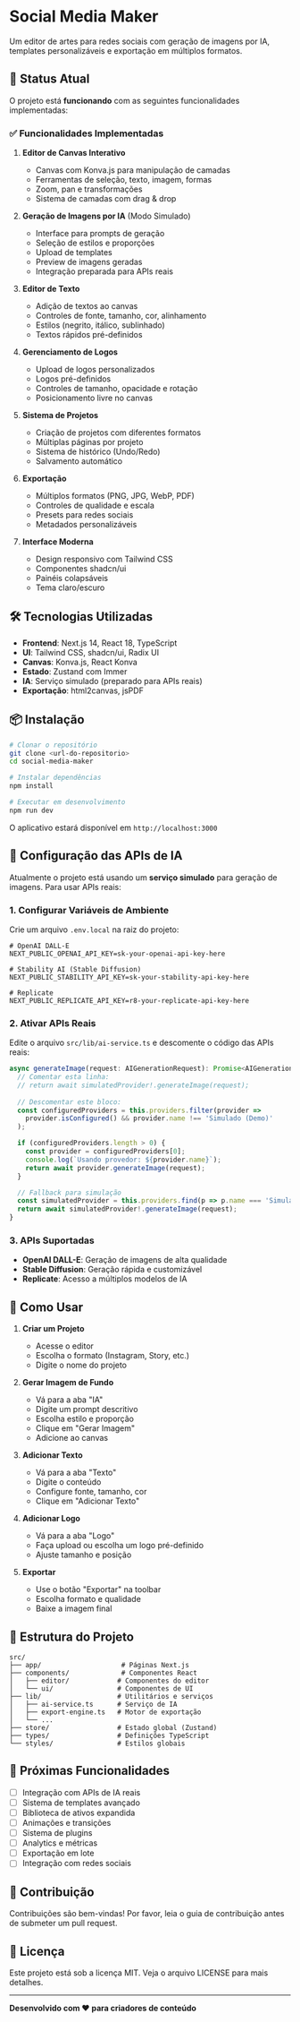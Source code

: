 # Social Media Maker

Um editor de artes para redes sociais com geração de imagens por IA, templates personalizáveis e exportação em múltiplos formatos.

## 🚀 Status Atual

O projeto está **funcionando** com as seguintes funcionalidades implementadas:

### ✅ Funcionalidades Implementadas

1. **Editor de Canvas Interativo**
   - Canvas com Konva.js para manipulação de camadas
   - Ferramentas de seleção, texto, imagem, formas
   - Zoom, pan e transformações
   - Sistema de camadas com drag & drop

2. **Geração de Imagens por IA** (Modo Simulado)
   - Interface para prompts de geração
   - Seleção de estilos e proporções
   - Upload de templates
   - Preview de imagens geradas
   - Integração preparada para APIs reais

3. **Editor de Texto**
   - Adição de textos ao canvas
   - Controles de fonte, tamanho, cor, alinhamento
   - Estilos (negrito, itálico, sublinhado)
   - Textos rápidos pré-definidos

4. **Gerenciamento de Logos**
   - Upload de logos personalizados
   - Logos pré-definidos
   - Controles de tamanho, opacidade e rotação
   - Posicionamento livre no canvas

5. **Sistema de Projetos**
   - Criação de projetos com diferentes formatos
   - Múltiplas páginas por projeto
   - Sistema de histórico (Undo/Redo)
   - Salvamento automático

6. **Exportação**
   - Múltiplos formatos (PNG, JPG, WebP, PDF)
   - Controles de qualidade e escala
   - Presets para redes sociais
   - Metadados personalizáveis

7. **Interface Moderna**
   - Design responsivo com Tailwind CSS
   - Componentes shadcn/ui
   - Painéis colapsáveis
   - Tema claro/escuro

## 🛠️ Tecnologias Utilizadas

- **Frontend**: Next.js 14, React 18, TypeScript
- **UI**: Tailwind CSS, shadcn/ui, Radix UI
- **Canvas**: Konva.js, React Konva
- **Estado**: Zustand com Immer
- **IA**: Serviço simulado (preparado para APIs reais)
- **Exportação**: html2canvas, jsPDF

## 📦 Instalação

```bash
# Clonar o repositório
git clone <url-do-repositorio>
cd social-media-maker

# Instalar dependências
npm install

# Executar em desenvolvimento
npm run dev
```

O aplicativo estará disponível em `http://localhost:3000`

## 🤖 Configuração das APIs de IA

Atualmente o projeto está usando um **serviço simulado** para geração de imagens. Para usar APIs reais:

### 1. Configurar Variáveis de Ambiente

Crie um arquivo `.env.local` na raiz do projeto:

```env
# OpenAI DALL-E
NEXT_PUBLIC_OPENAI_API_KEY=sk-your-openai-api-key-here

# Stability AI (Stable Diffusion)
NEXT_PUBLIC_STABILITY_API_KEY=sk-your-stability-api-key-here

# Replicate
NEXT_PUBLIC_REPLICATE_API_KEY=r8-your-replicate-api-key-here
```

### 2. Ativar APIs Reais

Edite o arquivo `src/lib/ai-service.ts` e descomente o código das APIs reais:

```typescript
async generateImage(request: AIGenerationRequest): Promise<AIGenerationResponse> {
  // Comentar esta linha:
  // return await simulatedProvider!.generateImage(request);
  
  // Descomentar este bloco:
  const configuredProviders = this.providers.filter(provider => 
    provider.isConfigured() && provider.name !== 'Simulado (Demo)'
  );

  if (configuredProviders.length > 0) {
    const provider = configuredProviders[0];
    console.log(`Usando provedor: ${provider.name}`);
    return await provider.generateImage(request);
  }

  // Fallback para simulação
  const simulatedProvider = this.providers.find(p => p.name === 'Simulado (Demo)');
  return await simulatedProvider!.generateImage(request);
}
```

### 3. APIs Suportadas

- **OpenAI DALL-E**: Geração de imagens de alta qualidade
- **Stable Diffusion**: Geração rápida e customizável
- **Replicate**: Acesso a múltiplos modelos de IA

## 🎨 Como Usar

1. **Criar um Projeto**
   - Acesse o editor
   - Escolha o formato (Instagram, Story, etc.)
   - Digite o nome do projeto

2. **Gerar Imagem de Fundo**
   - Vá para a aba "IA"
   - Digite um prompt descritivo
   - Escolha estilo e proporção
   - Clique em "Gerar Imagem"
   - Adicione ao canvas

3. **Adicionar Texto**
   - Vá para a aba "Texto"
   - Digite o conteúdo
   - Configure fonte, tamanho, cor
   - Clique em "Adicionar Texto"

4. **Adicionar Logo**
   - Vá para a aba "Logo"
   - Faça upload ou escolha um logo pré-definido
   - Ajuste tamanho e posição

5. **Exportar**
   - Use o botão "Exportar" na toolbar
   - Escolha formato e qualidade
   - Baixe a imagem final

## 🔧 Estrutura do Projeto

```
src/
├── app/                    # Páginas Next.js
├── components/             # Componentes React
│   ├── editor/            # Componentes do editor
│   └── ui/                # Componentes de UI
├── lib/                   # Utilitários e serviços
│   ├── ai-service.ts      # Serviço de IA
│   ├── export-engine.ts   # Motor de exportação
│   └── ...
├── store/                 # Estado global (Zustand)
├── types/                 # Definições TypeScript
└── styles/                # Estilos globais
```

## 🚧 Próximas Funcionalidades

- [ ] Integração com APIs de IA reais
- [ ] Sistema de templates avançado
- [ ] Biblioteca de ativos expandida
- [ ] Animações e transições
- [ ] Sistema de plugins
- [ ] Analytics e métricas
- [ ] Exportação em lote
- [ ] Integração com redes sociais

## 🤝 Contribuição

Contribuições são bem-vindas! Por favor, leia o guia de contribuição antes de submeter um pull request.

## 📄 Licença

Este projeto está sob a licença MIT. Veja o arquivo LICENSE para mais detalhes.

---

**Desenvolvido com ❤️ para criadores de conteúdo**
